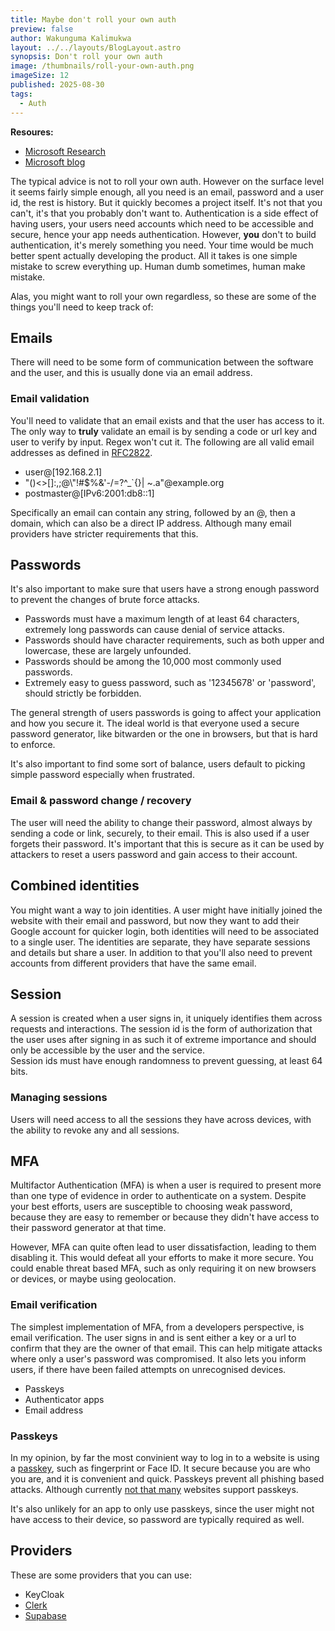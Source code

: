 ```yaml
---
title: Maybe don't roll your own auth
preview: false
author: Wakunguma Kalimukwa
layout: ../../layouts/BlogLayout.astro
synopsis: Don't roll your own auth
image: /thumbnails/roll-your-own-auth.png
imageSize: 12
published: 2025-08-30
tags:
  - Auth
---
```


**Resoures:**
- [Microsoft Research](https://www.microsoft.com/en-us/research/wp-content/uploads/2016/06/Microsoft_Password_Guidance-1.pdf)
- [Microsoft blog](https://techcommunity.microsoft.com/blog/microsoft-entra-blog/your-paword-doesnt-matter/731984)
  
The typical advice is not to roll your own auth. However on the surface level it seems 
fairly simple enough, all you need is an email, password and a user id, the rest is history. 
But it quickly becomes a project itself. It's not that you can't, it's that you probably don't want to. 
Authentication is a side effect of having users, your users need accounts which need to be accessible 
and secure, hence your app needs authentication. However, **you** don't to build authentication, 
it's merely something you need. Your time would be much better spent actually developing the product. 
All it takes is one simple mistake to screw everything up. Human dumb sometimes, human make mistake.


Alas, you might want to roll your own regardless, so these are some of the things you'll 
need to keep track of:

## Emails
There will need to be some form of communication between the software and the user, and this 
is usually done via an email address. 

### Email validation
You'll need to validate that an email exists and that the user has access to it. The only way to 
**truly** validate an email is by sending a code or url key and user to verify by input. 
Regex won't cut it. The following are all valid email addresses as defined in 
[RFC2822](https://datatracker.ietf.org/doc/html/rfc2822#section-3.4.1). 

- user@[192.168.2.1]
- "()<>[]:,;@\\\"!#$%&'-/=?^_`{}| ~.a"@example.org
- postmaster@[IPv6:2001:db8::1]

Specifically an email can contain any string, followed by an @, then a domain, 
which can also be a direct IP address. Although many email providers have stricter requirements that this. 

## Passwords
It's also important to make sure that users have a strong enough password to prevent the changes of 
brute force attacks. 

- Passwords must have a maximum length of at least 64 characters, extremely long passwords can cause
denial of service attacks.
- Passwords should have character requirements, such as both upper and lowercase, these are largely 
unfounded. 
- Passwords should be among the 10,000 most commonly used passwords.
- Extremely easy to guess password, such as '12345678' or 'password', should strictly be forbidden.

The general strength of users passwords is going to affect your application and how you secure it. The
ideal world is that everyone used a secure password generator, like bitwarden or the one in browsers,
but that is hard to enforce.  

It's also important to find some sort of balance, users default to picking simple password especially
when frustrated.

### Email & password change / recovery
The user will need the ability to change their password, 
almost always by sending a code or link, securely, to their email. This is also used if a user 
forgets their password. It's important that this is secure as it can be used by attackers to reset a 
users password and gain access to their account.

## Combined identities
You might want a way to join identities. A user might have initially joined the website with their 
email and password, but now they want to add their Google account for quicker login, both identities 
will need to be associated to a single user. The identities are separate, they have separate sessions 
and details but share a user. In addition to that you'll also need to prevent accounts from different 
providers that have the same email.

## Session

A session is created when a user signs in, it uniquely identifies them across requests and 
interactions. The session id is the form of authorization that the user uses after signing in
as such it of extreme importance and should only be accessible by the user and the service.  
Session ids must have enough randomness to prevent guessing, at least 64 bits.

### Managing sessions
Users will need access to all the sessions they have across devices, with the ability to revoke any 
and all sessions.

## MFA
Multifactor Authentication (MFA) is when a user is required to present more than one type of evidence 
in order to authenticate on a system. Despite your best efforts, users are susceptible to choosing 
weak password, because they are easy to remember or because they didn't have access to their password 
generator at that time.

However, MFA can quite often lead to user dissatisfaction, leading to them disabling it.
This would defeat all your efforts to make it more secure. You could enable threat based MFA,
such as only requiring it on new browsers or devices, or maybe using geolocation.


### Email verification
The simplest implementation of MFA, from a developers perspective, is email verification. The user signs 
in and is sent either a key or a url to confirm that they are the owner of that email. This can help mitigate 
attacks where only a user's password was compromised. It also lets you inform users, if there have been failed
attempts on unrecognised devices.

- Passkeys
- Authenticator apps
- Email address

### Passkeys
In my opinion, by far the most convinient way to log in to a website is using a [passkey](https://www.passkeys.io/), 
such as fingerprint or Face ID. It secure because you are who you are, and it is convenient 
and quick. Passkeys prevent all phishing based attacks. Although currently [not that many](https://www.passkeys.io/who-supports-passkeys) 
websites support passkeys.

It's also unlikely for an app to only use passkeys, since the user might not have access to their device,
so password are typically required as well.

## Providers
These are some providers that you can use:
- KeyCloak
- [Clerk](https://clerk.com/)
- [Supabase](https://supabase.com/docs/guides/auth)



